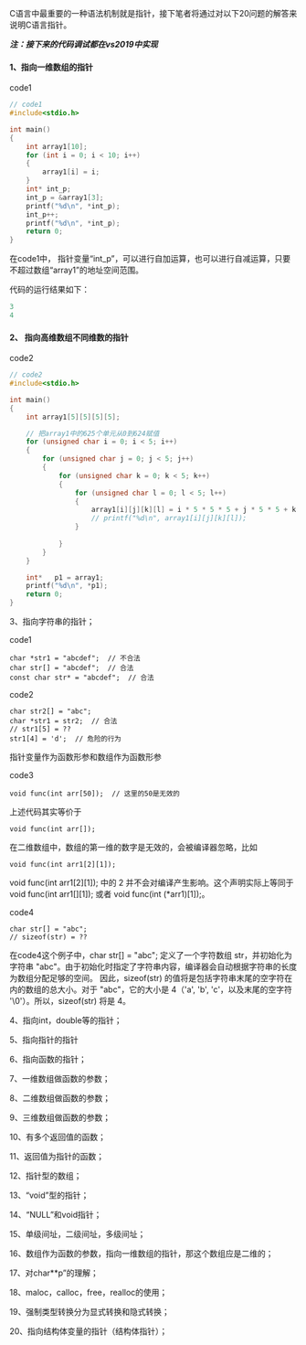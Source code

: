 C语言中最重要的一种语法机制就是指针，接下笔者将通过对以下20问题的解答来说明C语言指针。

***注：接下来的代码调试都在vs2019中实现***

#### 1、指向一维数组的指针
code1
```c
// code1
#include<stdio.h>

int main()
{
	int array1[10];
	for (int i = 0; i < 10; i++)
	{
		array1[i] = i;
	}
	int* int_p;
	int_p = &array1[3];
	printf("%d\n", *int_p);
	int_p++;
	printf("%d\n", *int_p);
	return 0;
}
```

在code1中， 指针变量“int_p”，可以进行自加运算，也可以进行自减运算，只要不超过数组“array1”的地址空间范围。

代码的运行结果如下：

```c
3
4
```
#### 2、 指向高维数组不同维数的指针
code2
```c
// code2
#include<stdio.h>

int main()
{
	int array1[5][5][5][5];

	// 把array1中的625个单元从0到624赋值
	for (unsigned char i = 0; i < 5; i++)
	{
		for (unsigned char j = 0; j < 5; j++)
		{
			for (unsigned char k = 0; k < 5; k++)
			{
				for (unsigned char l = 0; l < 5; l++)
				{
					array1[i][j][k][l] = i * 5 * 5 * 5 + j * 5 * 5 + k * 5 + l;
					// printf("%d\n", array1[i][j][k][l]);
				}
				
			}
		}
	}

	int*   p1 = array1;
	printf("%d\n", *p1);
	return 0;
}
```

3、指向字符串的指针；

code1

```
char *str1 = "abcdef";  // 不合法
char str[] = "abcdef";  // 合法
const char str* = "abcdef";  // 合法
```

code2
```
char str2[] = "abc";
char *str1 = str2;  // 合法
// str1[5] = ??
str1[4] = 'd';  // 危险的行为
```

指针变量作为函数形参和数组作为函数形参

code3
```
void func(int arr[50]);  // 这里的50是无效的

```
上述代码其实等价于
```
void func(int arr[]);
```

在二维数组中，数组的第一维的数字是无效的，会被编译器忽略，比如
```
void func(int arr1[2][1]);
```
void func(int arr1[2][1]); 中的 2 并不会对编译产生影响。这个声明实际上等同于 void func(int arr1[][1]); 或者 void func(int (*arr1)[1]);。

code4
```
char str[] = "abc";
// sizeof(str) = ??
```
在code4这个例子中，char str[] = "abc"; 定义了一个字符数组 str，并初始化为字符串 "abc"。由于初始化时指定了字符串内容，编译器会自动根据字符串的长度为数组分配足够的空间。
因此，sizeof(str) 的值将是包括字符串末尾的空字符在内的数组的总大小。对于 "abc"，它的大小是 4（'a', 'b', 'c'，以及末尾的空字符 '\0'）。所以，sizeof(str) 将是 4。


4、指向int，double等的指针；

5、指向指针的指针

6、指向函数的指针；

7、一维数组做函数的参数；

8、二维数组做函数的参数；

9、三维数组做函数的参数；

10、有多个返回值的函数；

11、返回值为指针的函数；

12、指针型的数组；

13、“void”型的指针；

14、“NULL”和void指针；

15、单级间址，二级间址，多级间址；

16、数组作为函数的参数，指向一维数组的指针，那这个数组应是二维的；

17、对char**p”的理解；

18、maloc，calloc，free，realloc的使用；

19、强制类型转换分为显式转换和隐式转换；

20、指向结构体变量的指针（结构体指针）；
